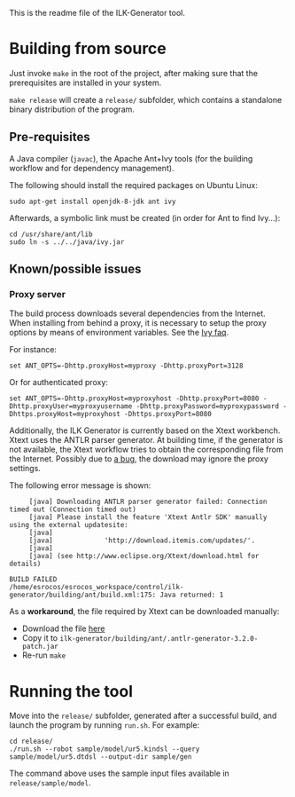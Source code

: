 This is the readme file of the ILK-Generator tool.

# Building from source

Just invoke `make` in the root of the project, after making sure that the
prerequisites are installed in your system.

`make release` will create a `release/` subfolder, which contains a
standalone binary distribution of the program.

## Pre-requisites

A Java compiler (`javac`), the Apache Ant+Ivy tools (for the building
workflow and for dependency management).

The following should install the required packages on Ubuntu Linux:

```
sudo apt-get install openjdk-8-jdk ant ivy
```

Afterwards, a symbolic link must be created (in order for Ant to find Ivy...):

```
cd /usr/share/ant/lib
sudo ln -s ../../java/ivy.jar
```

## Known/possible issues

### Proxy server

The build process downloads several dependencies from the Internet. When
installing from behind a proxy, it is necessary to setup the proxy options by
means of environment variables.
See the [Ivy faq](http://ant.apache.org/ivy/faq.html).

For instance:

```
set ANT_OPTS=-Dhttp.proxyHost=myproxy -Dhttp.proxyPort=3128
```

Or for authenticated proxy:

```
set ANT_OPTS=-Dhttp.proxyHost=myproxyhost -Dhttp.proxyPort=8080 -Dhttp.proxyUser=myproxyusername -Dhttp.proxyPassword=myproxypassword -Dhttps.proxyHost=myproxyhost -Dhttps.proxyPort=8080
```

Additionally,
the ILK Generator is currently based on the Xtext workbench. Xtext uses the
ANTLR parser generator. At building time, if the generator is not available, the
Xtext workflow tries to obtain the corresponding file from the Internet.
Possibly due to [a bug](https://bugs.eclipse.org/bugs/show_bug.cgi?id=329683),
the download may ignore the proxy settings.

The following error message is shown:
```
     [java] Downloading ANTLR parser generator failed: Connection timed out (Connection timed out)
     [java] Please install the feature 'Xtext Antlr SDK' manually using the external updatesite:
     [java]
     [java]             'http://download.itemis.com/updates/'.
     [java]
     [java] (see http://www.eclipse.org/Xtext/download.html for details)

BUILD FAILED
/home/esrocos/esrocos_workspace/control/ilk-generator/building/ant/build.xml:175: Java returned: 1
```

As a **workaround**, the file required by Xtext can be downloaded manually:

- Download the file [here](http://download.itemis.com/antlr-generator-3.2.0-patch.jar)
- Copy it to `ilk-generator/building/ant/.antlr-generator-3.2.0-patch.jar`
- Re-run `make`


# Running the tool

Move into the `release/` subfolder, generated after a successful build, and
launch the program by running `run.sh`. For example:

```
cd release/
./run.sh --robot sample/model/ur5.kindsl --query sample/model/ur5.dtdsl --output-dir sample/gen
```

The command above uses the sample input files available in `release/sample/model`.

